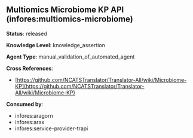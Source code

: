 [//]: # (DO NOT MANUALLY EDIT THIS FILE. IT IS GENERATED FROM A TEMPLATE.)

## Multiomics Microbiome KP API (infores:multiomics-microbiome)

**Status**: released
  
**Knowledge Level**: knowledge_assertion
  
**Agent Type**: manual_validation_of_automated_agent



**Cross References**:

- [https://github.com/NCATSTranslator/Translator-All/wiki/Microbiome-KP](https://github.com/NCATSTranslator/Translator-All/wiki/Microbiome-KP)


**Consumed by**:

- infores:aragorn
- infores:arax
- infores:service-provider-trapi